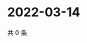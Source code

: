 # 2022-03-14

共 0 条

<!-- BEGIN WEIBO -->
<!-- 最后更新时间 Mon Mar 14 2022 19:10:48 GMT+0800 (China Standard Time) -->

<!-- END WEIBO -->
